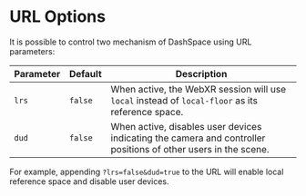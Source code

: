 # URL Options

It is possible to control two mechanism of DashSpace using URL parameters:

| Parameter | Default | Description                                                                                                    |
|-----------|---------|----------------------------------------------------------------------------------------------------------------|
| `lrs`     | `false` | When active, the WebXR session will use `local` instead of `local-floor` as its reference space.               |
| `dud`     | `false` | When active, disables user devices indicating the camera and controller positions of other users in the scene. |

For example, appending `?lrs=false&dud=true` to the URL will enable local reference space and disable user devices.
